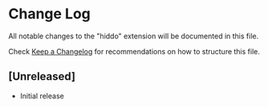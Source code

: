 # Change Log

All notable changes to the "hiddo" extension will be documented in this file.

Check [Keep a Changelog](http://keepachangelog.com/) for recommendations on how to structure this file.

## [Unreleased]

- Initial release